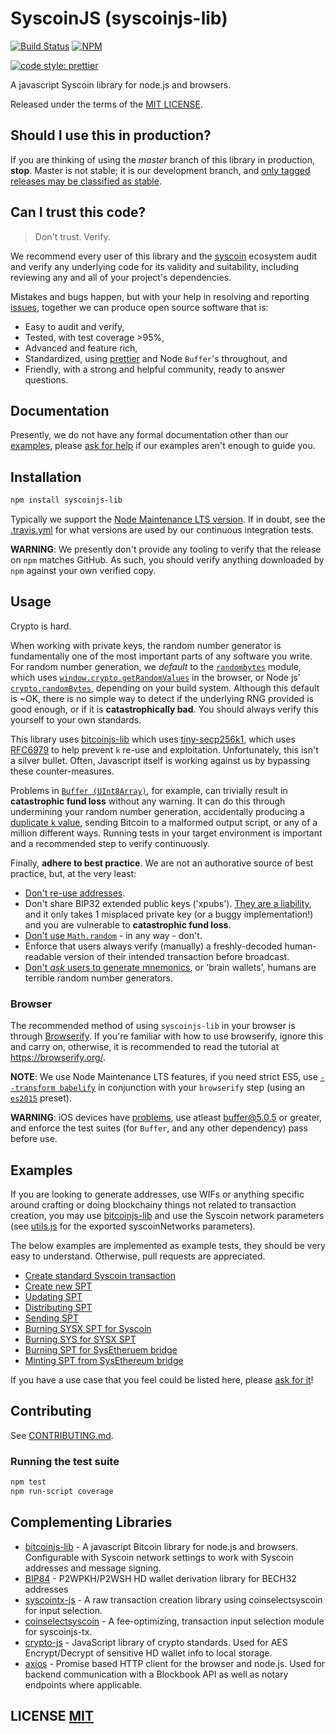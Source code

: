 # SyscoinJS (syscoinjs-lib)
[![Build Status](https://travis-ci.org/syscoin/syscoinjs-lib.png?branch=master)](https://travis-ci.org/syscoin/syscoinjs-lib)
[![NPM](https://img.shields.io/npm/v/syscoinjs-lib.svg)](https://www.npmjs.org/package/syscoinjs-lib)

[![code style: prettier](https://img.shields.io/badge/code_style-prettier-ff69b4.svg?style=flat-square)](https://github.com/prettier/prettier)

A javascript Syscoin library for node.js and browsers.

Released under the terms of the [MIT LICENSE](LICENSE).

## Should I use this in production?
If you are thinking of using the *master* branch of this library in production, **stop**.
Master is not stable; it is our development branch, and [only tagged releases may be classified as stable](https://github.com/syscoin/syscoinjs-lib/tags).


## Can I trust this code?
> Don't trust. Verify.

We recommend every user of this library and the [syscoin](https://github.com/syscoin) ecosystem audit and verify any underlying code for its validity and suitability,  including reviewing any and all of your project's dependencies.

Mistakes and bugs happen, but with your help in resolving and reporting [issues](https://github.com/syscoin/syscoinjs-lib/issues), together we can produce open source software that is:

- Easy to audit and verify,
- Tested, with test coverage >95%,
- Advanced and feature rich,
- Standardized, using [prettier](https://github.com/prettier/prettier) and Node `Buffer`'s throughout, and
- Friendly, with a strong and helpful community, ready to answer questions.


## Documentation
Presently,  we do not have any formal documentation other than our [examples](#examples), please [ask for help](https://github.com/syscoin/syscoinjs-lib/issues/new) if our examples aren't enough to guide you.


## Installation
``` bash
npm install syscoinjs-lib
```

Typically we support the [Node Maintenance LTS version](https://github.com/nodejs/Release).
If in doubt, see the [.travis.yml](.travis.yml) for what versions are used by our continuous integration tests.

**WARNING**: We presently don't provide any tooling to verify that the release on `npm` matches GitHub.  As such, you should verify anything downloaded by `npm` against your own verified copy.


## Usage
Crypto is hard.

When working with private keys, the random number generator is fundamentally one of the most important parts of any software you write.
For random number generation, we *default* to the [`randombytes`](https://github.com/crypto-browserify/randombytes) module, which uses [`window.crypto.getRandomValues`](https://developer.mozilla.org/en-US/docs/Web/API/window.crypto.getRandomValues) in the browser, or Node js' [`crypto.randomBytes`](https://nodejs.org/api/crypto.html#crypto_crypto_randombytes_size_callback), depending on your build system.
Although this default is ~OK, there is no simple way to detect if the underlying RNG provided is good enough, or if it is **catastrophically bad**.
You should always verify this yourself to your own standards.

This library uses [bitcoinjs-lib](https://github.com/bitcoinjs/bitcoinjs-lib) which uses [tiny-secp256k1](https://github.com/bitcoinjs/tiny-secp256k1), which uses [RFC6979](https://tools.ietf.org/html/rfc6979) to help prevent `k` re-use and exploitation.
Unfortunately, this isn't a silver bullet.
Often, Javascript itself is working against us by bypassing these counter-measures.

Problems in [`Buffer (UInt8Array)`](https://github.com/feross/buffer), for example, can trivially result in **catastrophic fund loss** without any warning.
It can do this through undermining your random number generation, accidentally producing a [duplicate `k` value](https://www.nilsschneider.net/2013/01/28/recovering-bitcoin-private-keys.html), sending Bitcoin to a malformed output script, or any of a million different ways.
Running tests in your target environment is important and a recommended step to verify continuously.

Finally, **adhere to best practice**.
We are not an authorative source of best practice, but, at the very least:

* [Don't re-use addresses](https://en.bitcoin.it/wiki/Address_reuse).
* Don't share BIP32 extended public keys ('xpubs'). [They are a liability](https://bitcoin.stackexchange.com/questions/56916/derivation-of-parent-private-key-from-non-hardened-child), and it only takes 1 misplaced private key (or a buggy implementation!) and you are vulnerable to **catastrophic fund loss**.
* [Don't use `Math.random`](https://security.stackexchange.com/questions/181580/why-is-math-random-not-designed-to-be-cryptographically-secure) - in any way - don't.
* Enforce that users always verify (manually) a freshly-decoded human-readable version of their intended transaction before broadcast.
* [Don't *ask* users to generate mnemonics](https://en.bitcoin.it/wiki/Brainwallet#cite_note-1), or 'brain wallets',  humans are terrible random number generators.


### Browser
The recommended method of using `syscoinjs-lib` in your browser is through [Browserify](https://github.com/substack/node-browserify).
If you're familiar with how to use browserify, ignore this and carry on, otherwise, it is recommended to read the tutorial at https://browserify.org/.

**NOTE**: We use Node Maintenance LTS features, if you need strict ES5, use [`--transform babelify`](https://github.com/babel/babelify) in conjunction with your `browserify` step (using an [`es2015`](https://babeljs.io/docs/plugins/preset-es2015/) preset).

**WARNING**: iOS devices have [problems](https://github.com/feross/buffer/issues/136), use atleast [buffer@5.0.5](https://github.com/feross/buffer/pull/155) or greater,  and enforce the test suites (for `Buffer`, and any other dependency) pass before use.

## Examples
If you are looking to generate addresses, use WIFs or anything specific around crafting or doing blockchainy things not related to transaction creation, you may use [bitcoinjs-lib](https://github.com/bitcoinjs/bitcoinjs-lib) and use the Syscoin network parameters (see [utils.js](https://github.com/syscoin/syscoinjs-lib/blob/master/utils.js#L10) for the exported syscoinNetworks parameters).

The below examples are implemented as example tests, they should be very easy to understand.
Otherwise, pull requests are appreciated.

- [Create standard Syscoin transaction](https://github.com/syscoin/syscoinjs-lib-examples/blob/master/index.js#L10)
- [Create new SPT](https://github.com/syscoin/syscoinjs-lib-examples/blob/master/index.js#L34)
- [Updating SPT](https://github.com/syscoin/syscoinjs-lib-examples/blob/master/index.js#L58)
- [Distributing SPT](https://github.com/syscoin/syscoinjs-lib-examples/blob/master/index.js#L82)
- [Sending SPT](https://github.com/syscoin/syscoinjs-lib-examples/blob/master/index.js#L109)
- [Burning SYSX SPT for Syscoin](https://github.com/syscoin/syscoinjs-lib-examples/blob/master/index.js#L137)
- [Burning SYS for SYSX SPT](https://github.com/syscoin/syscoinjs-lib-examples/blob/master/index.js#L167)
- [Burning SPT for SysEtheruem bridge](https://github.com/syscoin/syscoinjs-lib-examples/blob/master/index.js#L198)
- [Minting SPT from SysEthereum bridge](https://github.com/syscoin/syscoinjs-lib-examples/blob/master/index.js#L227)

If you have a use case that you feel could be listed here, please [ask for it](https://github.com/syscoin/syscoinjs-lib/issues/new)!


## Contributing
See [CONTRIBUTING.md](CONTRIBUTING.md).


### Running the test suite

``` bash
npm test
npm run-script coverage
```

## Complementing Libraries
- [bitcoinjs-lib](https://github.com/bitcoinjs/bitcoinjs-lib) - A javascript Bitcoin library for node.js and browsers. Configurable with Syscoin network settings to work with Syscoin addresses and message signing.
- [BIP84](https://github.com/Anderson-Juhasc/bip84) - P2WPKH/P2WSH HD wallet derivation library for BECH32 addresses
- [syscointx-js](https://github.com/syscoin/syscointx-js) - A raw transaction creation library using coinselectsyscoin for input selection.
- [coinselectsyscoin](https://github.com/syscoin/coinselectsyscoin) - A fee-optimizing, transaction input selection module for syscoinjs-tx.
- [crypto-js](https://github.com/brix/crypto-js) - JavaScript library of crypto standards. Used for AES Encrypt/Decrypt of sensitive HD wallet info to local storage.
- [axios](https://github.com/axios/axios) - Promise based HTTP client for the browser and node.js. Used for backend communication with a Blockbook API as well as notary endpoints where applicable.





## LICENSE [MIT](LICENSE)